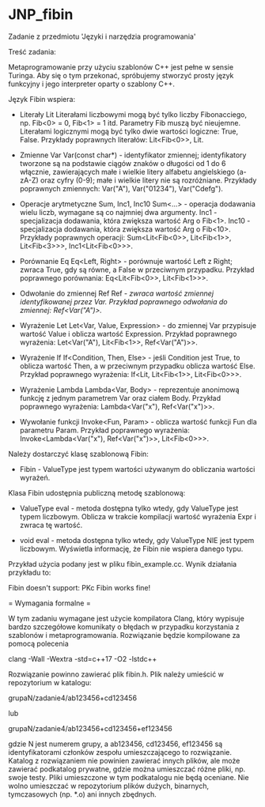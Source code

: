 # JNP_fibin
Zadanie z przedmiotu 'Języki i narzędzia programowania'

Treść zadania:

Metaprogramowanie przy użyciu szablonów C++ jest pełne w sensie Turinga.
Aby się o tym przekonać, spróbujemy stworzyć prosty język funkcyjny i jego interpreter
oparty o szablony C++.

Język Fibin wspiera:

* Literały Lit
  Literałami liczbowymi mogą być tylko liczby Fibonacciego, np. Fib<0> = 0, Fib<1> = 1 itd.
  Parametry Fib muszą być nieujemne.
  Literałami logicznymi mogą być tylko dwie wartości logiczne: True, False.
  Przykłady poprawnych literałów: Lit<Fib<0>>, Lit<True>.

* Zmienne Var
  Var(const char*) - identyfikator zmiennej; identyfikatory tworzone są na podstawie
  ciągów znaków o długości od 1 do 6 włącznie, zawierających małe i wielkie litery
  alfabetu angielskiego (a-zA-Z) oraz cyfry (0-9); małe i wielkie litery nie są
  rozróżniane.
  Przykłady poprawnych zmiennych: Var("A"), Var("01234"), Var("Cdefg").

* Operacje arytmetyczne Sum, Inc1, Inc10
  Sum<...> - operacja dodawania wielu liczb, wymagane są co najmniej dwa argumenty.
  Inc1<Arg> - specjalizacja dodawania, która zwiększa wartość Arg o Fib<1>.
  Inc10<Arg> - specjalizacja dodawania, która zwiększa wartość Arg o Fib<10>.
  Przykłady poprawnych operacji: Sum<Lit<Fib<0>>, Lit<Fib<1>>, Lit<Fib<3>>>,
  Inc1<Lit<Fib<0>>>.

* Porównanie Eq
  Eq<Left, Right> - porównuje wartość Left z Right; zwraca True, gdy są równe,
  a False w przeciwnym przypadku.
  Przykład poprawnego porównania: Eq<Lit<Fib<0>>, Lit<Fib<1>>>.

* Odwołanie do zmiennej Ref
  Ref<Var> - zwraca wartość zmiennej identyfikowanej przez Var.
  Przykład poprawnego odwołania do zmiennej: Ref<Var("A")>.

* Wyrażenie Let
  Let<Var, Value, Expression> - do zmiennej Var przypisuje wartość Value
  i oblicza wartość Expression.
  Przykład poprawnego wyrażenia: Let<Var("A"), Lit<Fib<1>>, Ref<Var("A")>>.

* Wyrażenie If
  If<Condition, Then, Else> - jeśli Condition jest True, to oblicza wartość Then,
  a w przeciwnym przypadku oblicza wartość Else.
  Przykład poprawnego wyrażenia: If<Lit<True>, Lit<Fib<1>>, Lit<Fib<0>>>.

* Wyrażenie Lambda
  Lambda<Var, Body> - reprezentuje anonimową funkcję z jednym parametrem Var
  oraz ciałem Body.
  Przykład poprawnego wyrażenia: Lambda<Var("x"), Ref<Var("x")>>.

* Wywołanie funkcji
  Invoke<Fun, Param> - oblicza wartość funkcji Fun dla parametru Param.
  Przykład poprawnego wyrażenia: Invoke<Lambda<Var("x"), Ref<Var("x")>>, Lit<Fib<0>>>.

Należy dostarczyć klasę szablonową Fibin:

* Fibin<ValueType> - ValueType jest typem wartości używanym do obliczania wartości
  wyrażeń.

Klasa Fibin udostępnia publiczną metodę szablonową:

* ValueType eval<Expr> - metoda dostępna tylko wtedy, gdy ValueType jest typem liczbowym.
  Oblicza w trakcie kompilacji wartość wyrażenia Expr i zwraca tę wartość.

* void eval<Expr> - metoda dostępna tylko wtedy, gdy ValueType NIE jest typem liczbowym.
  Wyświetla informację, że Fibin nie wspiera danego typu.

Przykład użycia podany jest w pliku fibin_example.cc. Wynik działania przykładu to:

Fibin doesn't support: PKc
Fibin works fine!

= Wymagania formalne =

W tym zadaniu wymagane jest użycie kompilatora Clang, który wypisuje bardzo
szczegółowe komunikaty o błędach w przypadku korzystania z szablonów
i metaprogramowania. Rozwiązanie będzie kompilowane za pomocą polecenia

clang -Wall -Wextra -std=c++17 -O2 -lstdc++

Rozwiązanie powinno zawierać plik fibin.h.
Plik należy umieścić w repozytorium w katalogu:

grupaN/zadanie4/ab123456+cd123456

lub

grupaN/zadanie4/ab123456+cd123456+ef123456

gdzie N jest numerem grupy, a ab123456, cd123456, ef123456 są identyfikatorami
członków zespołu umieszczającego to rozwiązanie. Katalog z rozwiązaniem nie
powinien zawierać innych plików, ale może zawierać podkatalog prywatne, gdzie
można umieszczać różne pliki, np. swoje testy. Pliki umieszczone w tym
podkatalogu nie będą oceniane. Nie wolno umieszczać w repozytorium plików
dużych, binarnych, tymczasowych (np. *.o) ani innych zbędnych.
